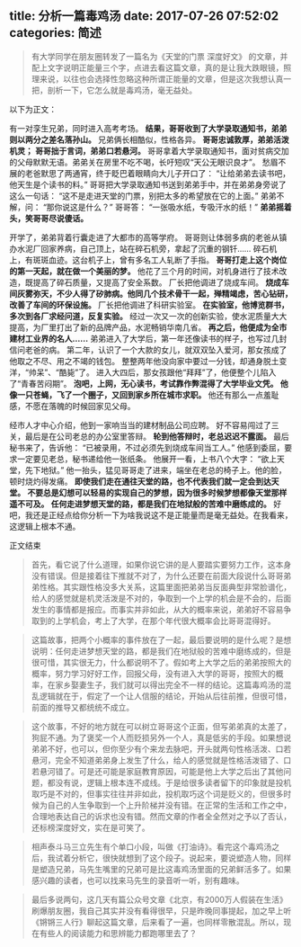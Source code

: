 title: 分析一篇毒鸡汤
date: 2017-07-26 07:52:02
categories: 简述
  --- 


>有大学同学在朋友圈转发了一篇名为《天堂的门票 深度好文》 的文章，并配上文字说明正能量三个字，点进去看这篇文章，真的是让我大跌眼镜，照理来说，以往也会选择性忽略这种所谓正能量的文章，但是这次我想认真一把，剖析一下，它怎么就是毒鸡汤，毫无益处。

以下为正文：

有一对孪生兄弟，同时进入高考考场。
**结果，哥哥收到了大学录取通知书，弟弟则以两分之差名落孙山。**
兄弟俩长相酷似，性格各异。
**哥哥忠诚敦厚，弟弟活泼机灵；**
**哥哥拙于言词，弟弟口若悬河。**
哥哥拿着大学录取通知书，面对贫病交加的父母默默无语。弟弟关在房里不吃不喝，长吁短叹“天公无眼识良才”。
愁眉不展的老爸默思了两通宵，终于眨巴着眼睛向大儿子开口了：
“让给弟弟去读书吧，他天生是个读书的料。”
哥哥把大学录取通知书送到弟弟手中，并在弟弟身旁说了这么一句话：
“这不是走进天堂的门票，别把太多的希望放在它的上面。”
弟弟不解，问：
“那你说这是什么？”
哥哥答：
“一张吸水纸，专吸汗水的纸！”
**弟弟摇着头，笑哥哥尽说傻话。**

开学了，弟弟背着行囊走进了大都市的高等学府。
哥哥则让体弱多病的老爸从镇办水泥厂回家养病，自己顶上，站在碎石机旁，拿起了沉重的钢钎……
碎石机上，有斑斑血迹。这台机子上，曾有多名工人轧断了手指。
**哥哥打走上这个岗位的第一天起，就在做一个美丽的梦。**
他花了三个月的时间，对机身进行了技术改造，既提高了碎石质量，又提高了安全系数。
厂长把他调进了烧成车间。
**烧成车间灰雾弥天，不少人得了矽肺病。他同几个技术骨干一起，殚精竭虑，苦心钻研，改善了车间的环保设施。**
厂长把他调进了科研实验室。
**在实验室，他博览群书，多次到各厂求经问道，反复实验。**
经过一次又一次的创新实验，使水泥质量大大提高，为厂里打出了新的品牌产品，水泥畅销华南几省。
**再之后，他便成为全市建材工业界的名人……**
弟弟进入了大学后，第一年还像读书的样子，也写过几封信问老爸的病。
第二年，认识了一个大款的女儿，就双双坠入爱河，那女孩成了他取之不尽、用之不竭的钱包。
整整两年他没向家中要过一分钱，却通身脱土变洋，“帅呆”、“酷毙”了。
进入大四后，那女孩跟他“拜拜”了，他便整个儿陷入了“青春苦闷期”。
**泡吧，上网，无心读书，考试靠作弊混得了大学毕业文凭。**
**他像一只苍蝇，飞了一个圈子，又回到家乡所在城市求职。**
他还有那么一点羞耻感，不愿在落魄的时候回家见父母。

经市人才中心介绍，他到一家响当当的建材制品公司应聘。
好不容易闯过了三关，最后是在公司老总的办公室里答辩。
**轮到他答辩时，老总迟迟不露面。**
最后秘书来了，告诉他：
“已被录用，不过必须先到烧成车间当工人。”
他感到委屈，要求一定要见老总，秘书递给他一张纸条。
他展开一看，上书八个大字：
“欲上天堂，先下地狱。”
他一抬头，猛见哥哥走了进来，端坐在老总的椅子上。他的脸，顿时烧灼得发痛。
**即使我们走在通往天堂的路，也不代表我们就一定会到达天堂。**
**不要总是幻想可以轻易的实现自己的梦想，因为很多时候梦想都像天堂那样遥不可及。**
**任何走进梦想天堂的路，都是我们在地狱般的苦难中磨练成的。**
好吧，我还是正经点给你分析一下为啥我说这不是正能量而是毫无益处。在我看来，这逻辑上根本不通。

正文结束

>首先，看它说了什么道理，如果你说它讲的是人要踏实要努力工作，这本身没有错误。但是接着往下推就不对了，为什么还要在前面大段说什么哥哥弟弟性格。其实跟性格没多大关系，这篇里面把弟弟当反面典型非常脸谱化，给人的感觉就是机灵活泼是不对的，争取到一个上学的机会是不会的，后面发生的事情都是报应。而事实并非如此，从大的概率来说，弟弟好不容易争取到的上学机会，考上了大学，在那个年代很大概率会比哥哥混得好。

>这篇故事，把两个小概率的事件放在了一起，最后要说明的是什么呢？是想说明：任何走进梦想天堂的路，都是我们在地狱般的苦难中磨练成的，但是很可惜，其实很无力，什么都说明不了。假如考上大学之后的弟弟按照大的概率，努力学习好好工作，回报父母，没有进入大学的哥哥，按照大的概率，在家乡娶妻生子，我们就可以得出完全不一样的结论。这篇毒鸡汤的混乱逻辑就在于，假定了一个让人信服的结论，开始从后往前推，但很可惜，前面的推导又都统统不成立。

>这个故事，不好的地方就在可以树立哥哥这个正面，但写弟弟真的太差了，狗屁不通。为了褒奖一个人而贬损另外一个人，真是低劣的手段。如果想说弟弟不好，也可以，但你至少有个来龙去脉吧，开头就两句性格活泼、口若悬河，完全不知道弟弟身上发生了什么，给人的感觉就是性格活泼错了、口若悬河错了。可是还可能是家庭教育原因，可能是他上大学之后出了其他问题，都没有说，逻辑上根本连不成线。于是给很多读者留下的印象就是投机取巧是不对的，但事实往往并非如此，投机取巧这个词是贬义的，但很多时候为自己的人生争取到一个上升阶梯并没有错。在正常的生活和工作之中，合理地表达自己的诉求也没有错。然而文章的作者全全然对之予以了否认，还标榜深度好文，实在是可笑了。

>相声泰斗马三立先生有个单口小段，叫做《打油诗》。看完这个毒鸡汤之后，我试着分析它，很快就想到了这个段子。说起来，要说塑造人物，同样是塑造兄弟，马先生嘴里的兄弟可是比这毒鸡汤里面的兄弟鲜活多了。如果感兴趣的读者，也可以找来马先生的录音听一听，别有趣味。

>最后多说两句，这几天有篇公众号文章《北京，有2000万人假装在生活》刷爆朋友圈，我自己其实并没有看得很早，只是昨晚同事提起，加之早上听《锵锵三人行》聊起这篇文章，后来看了一遍，也同样零散混乱。所以，现在有些人的阅读能力和思辨能力都跑哪里去了？
